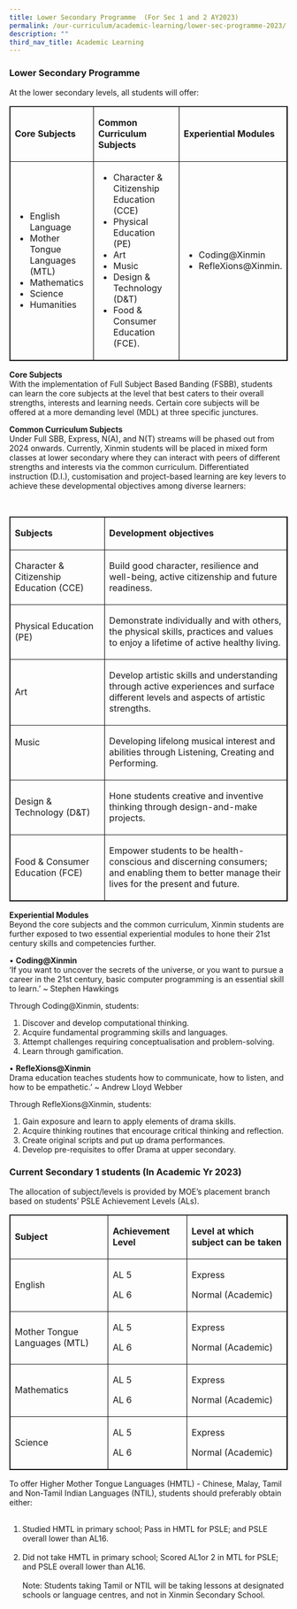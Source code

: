 ```yaml
---
title: Lower Secondary Programme  (For Sec 1 and 2 AY2023)
permalink: /our-curriculum/academic-learning/lower-sec-programme-2023/
description: ""
third_nav_title: Academic Learning
---
```

### Lower Secondary Programme

At the lower secondary levels, all students will offer:  

<table border="1" style="border-color: black">
  <tbody>
    <tr>
      <td width="192">
        <p><strong>Core Subjects</strong></p>
      </td>
      <td width="270">
        <p><strong>Common Curriculum Subjects</strong></p>
      </td>
      <td width="162">
        <p><strong>Experiential Modules</strong></p>
      </td>
    </tr>
    <tr>
      <td width="192">
        <ul>
          <li>English Language</li>
          <li>Mother Tongue Languages (MTL)</li>
          <li>Mathematics</li>
          <li>Science</li>
          <li>Humanities</li>
        </ul>
      </td>
      <td width="270">
        <ul>
          <li>Character &amp; Citizenship Education (CCE)</li>
          <li>Physical Education (PE)</li>
          <li>Art</li>
          <li>Music</li>
          <li>Design &amp; Technology (D&amp;T)</li>
          <li>Food &amp; Consumer Education (FCE).</li>
        </ul>
      </td>
      <td width="162">
        <ul>
          <li>Coding@Xinmin</li>
          <li>RefleXions@Xinmin.</li>
        </ul>
      </td>
    </tr>
  </tbody>
</table>

**Core Subjects**<br>
With the implementation of Full Subject Based Banding (FSBB), students can learn the core subjects at the level that best caters to their overall strengths, interests and learning needs. Certain core subjects will be offered at a more demanding level (MDL) at three specific junctures. 


**Common Curriculum Subjects**<br>
Under Full SBB, Express, N(A), and N(T) streams will be phased out from 2024 onwards. Currently, Xinmin students will be  placed in mixed form classes at lower secondary where they can interact with peers of different strengths and interests via the common curriculum. Differentiated instruction (D.I.), customisation and project-based learning are key levers to achieve these developmental objectives among diverse learners:

<br>
<table border="1" style="border-color: black">
  <tbody>
    <tr>
      <td width="192">
        <p><strong>Subjects</strong></p>
      </td>
      <td width="432">
        <p><strong>Development objectives</strong></p>
      </td>
    </tr>
    <tr>
      <td width="192">
        <p>Character &amp; Citizenship Education (CCE)</p>
      </td>
      <td width="432">
        <p>
          Build good character, resilience and well-being, active citizenship
          and future readiness.
        </p>
      </td>
    </tr>
    <tr>
      <td width="192">
        <p>Physical Education (PE)</p>
      </td>
      <td width="432">
        <p>
          Demonstrate individually and with others, the physical skills,
          practices and values to enjoy a lifetime of active healthy living.
        </p>
      </td>
    </tr>
    <tr>
      <td width="192">
        <p>Art</p>
      </td>
      <td width="432">
        <p>
          Develop artistic skills and understanding through active experiences
          and surface different levels and aspects of artistic strengths.
        </p>
      </td>
    </tr>
    <tr>
      <td width="192">
        <p>Music</p>
        <p>&nbsp;</p>
      </td>
      <td width="432">
        <p>
          Developing lifelong musical interest and abilities through Listening,
          Creating and Performing.
        </p>
      </td>
    </tr>
    <tr>
      <td width="192">
        <p>Design &amp; Technology (D&amp;T)</p>
      </td>
      <td width="432">
        <p>
          Hone students creative and inventive thinking through design-and-make
          projects.
        </p>
      </td>
    </tr>
    <tr>
      <td width="192">
        <p>Food &amp; Consumer Education (FCE)</p>
      </td>
      <td width="432">
        <p>
          Empower students to be health-conscious and discerning consumers; and
          enabling them to better manage their lives for the present and future.
        </p>
      </td>
    </tr>
  </tbody>
</table>

**Experiential Modules**<br>
Beyond the core subjects and the common curriculum, Xinmin students are further exposed to two essential experiential modules to hone their 21st century skills and competencies further.

•	**Coding@Xinmin**<br>
‘If you want to uncover the secrets of the universe, or you want to pursue a career in the 21st century, basic computer programming is an essential skill to learn.’ ~ Stephen Hawkings

Through Coding@Xinmin, students:<br>
1.	Discover and develop computational thinking.<br>
2.	Acquire fundamental programming skills and languages.<br>
3.	Attempt challenges requiring conceptualisation and problem-solving.<br>
4.	Learn through gamification.<br>

•	**RefleXions@Xinmin**<br>
Drama education teaches students how to communicate, how to listen, and how to be empathetic.’ ~ Andrew Lloyd Webber

Through RefleXions@Xinmin, students:<br>
1.	Gain exposure and learn to apply elements of drama skills.<br>
2.	Acquire thinking routines that encourage critical thinking and reflection.<br>
3.	Create original scripts and put up drama performances.<br>
4.	Develop pre-requisites to offer Drama at upper secondary.<br>


### Current Secondary 1 students (In Academic Yr 2023)
The allocation of subject/levels is provided by MOE’s placement branch based on students’ PSLE Achievement Levels (ALs). 

<table border="1" style="border-color: black">
  <tbody>
    <tr>
      <td width="228">
        <p><strong>Subject</strong></p>
      </td>
      <td width="150">
        <p><strong>Achievement Level</strong></p>
      </td>
      <td width="246">
        <p><strong>Level at which subject can be taken</strong></p>
      </td>
    </tr>
    <tr>
      <td width="228">
        <p>English</p>
      </td>
      <td width="150">
        <p>AL 5</p>
        <p>AL 6</p>
      </td>
      <td width="246">
        <p>Express</p>
        <p>Normal (Academic)</p>
      </td>
    </tr>
    <tr>
      <td width="228">
        <p>Mother Tongue Languages (MTL)</p>
      </td>
      <td width="150">
        <p>AL 5</p>
        <p>AL 6</p>
      </td>
      <td width="246">
        <p>Express</p>
        <p>Normal (Academic)</p>
      </td>
    </tr>
    <tr>
      <td width="228">
        <p>Mathematics</p>
      </td>
      <td width="150">
        <p>AL 5</p>
        <p>AL 6</p>
      </td>
      <td width="246">
        <p>Express</p>
        <p>Normal (Academic)</p>
      </td>
    </tr>
    <tr>
      <td width="228">
        <p>Science</p>
      </td>
      <td width="150">
        <p>AL 5</p>
        <p>AL 6</p>
      </td>
      <td width="246">
        <p>Express</p>
        <p>Normal (Academic)</p>
      </td>
    </tr>
  </tbody>
</table>

To offer Higher Mother Tongue Languages (HMTL) - Chinese, Malay, Tamil and Non-Tamil Indian Languages (NTIL), students should preferably obtain either:<br><br>
1.	Studied HMTL in primary school; Pass in HMTL for PSLE; and PSLE overall lower than AL16.<br><br>
2.	Did not take HMTL in primary school; Scored AL1or 2 in MTL for PSLE; and PSLE overall lower than AL16.<br><br>
Note: Students taking Tamil or NTIL will be taking lessons at designated schools or language centres, and not in Xinmin Secondary School.
